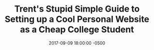 ---
layout: post
title: "Trent's Stupid Simple Guide to Setting up a Cool Personal Website as a Cheap College Student"
date: 2017-09-09 18:00:00 -0500
categories: guide
---